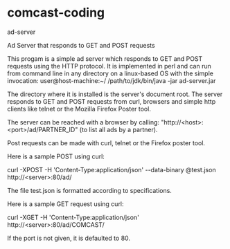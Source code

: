 # comcast-coding

ad-server

Ad Server that responds to GET and POST requests

This progam is a simple ad server which responds to GET and POST requests using the HTTP protocol. It is implemented in perl and can run from command line in any directory on a linux-based OS with the simple invocation: user@host-machine:~/ /path/to/jdk/bin/java -jar ad-server.jar

The directory where it is installed is the server's document root. The server responds to GET and POST requests from curl, browsers and simple http clients like telnet or the Mozilla Firefox Poster tool.

The server can be reached with a browser by calling: "http://\<host\>:\<port\>/ad/PARTNER_ID" (to list all ads by a partner).

Post requests can be made with curl, telnet or the Firefox poster tool.

Here is a sample POST using curl:

curl -XPOST -H 'Content-Type:application/json' --data-binary @test.json http://\<server\>:80/ad/

The file test.json is formatted according to specifications.

Here is a sample GET request using curl:

curl -XGET -H 'Content-Type:application/json' http://\<server\>:80/ad/COMCAST/

If the port is not given, it is defaulted to 80.

